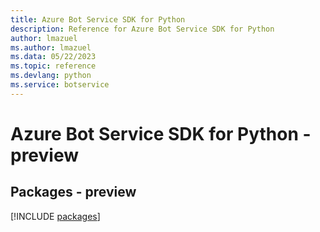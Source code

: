 ```yaml
---
title: Azure Bot Service SDK for Python
description: Reference for Azure Bot Service SDK for Python
author: lmazuel
ms.author: lmazuel
ms.data: 05/22/2023
ms.topic: reference
ms.devlang: python
ms.service: botservice
---
```

# Azure Bot Service SDK for Python - preview
## Packages - preview
[!INCLUDE [packages](bot-service-index.md)]